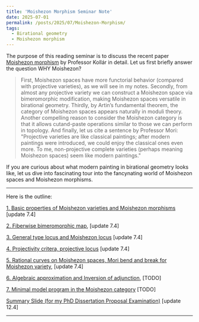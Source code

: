 ```yaml
---
title: 'Moishezon Morphism Seminar Note'
date: 2025-07-01
permalink: /posts/2025/07/Moishezon-Morphism/
tags:
  - Birational geometry
  - Moishezon morphism
---
```



The purpose of this reading seminar is to discuss the recent paper [Moishezon morphism](https://www.intlpress.com/site/pub/pages/journals/items/pamq/content/vols/0018/0004/a011/index.php?mode=ns) by Professor Kollár in detail. Let us first briefly answer the question WHY Moishezon?
> First, Moishezon spaces have more functorial behavior (compared with projective varieties), as we
will see in my notes. Secondly, from almost any projective variety we can construct a Moishezon
space via bimeromorphic modification, making Moishezon spaces versatile in birational geometry.
Thirdly, by Artin’s fundamental theorem, the category of Moishezon spaces appears naturally in
moduli theory. Another compelling reason to consider the Moishezon category is that it allows cutand-paste operations similar to those we can perform in topology. And finally, let us cite a sentence
by Professor Mori: "Projective varieties are like classical paintings; after modern paintings were
introduced, we could enjoy the classical ones even more. To me, non-projective complete varieties
(perhaps meaning Moishezon spaces) seem like modern paintings."


If you are curious about what modern painting in birational geometry looks like, let us dive into fascinating tour into the fancynating world of Moishezon spaces and Moishezon morphisms.

---
Here is the outline:

[1. Basic properties of Moishezon varieties and Moishezon morphisms](https://yilimath.github.io/files/Birational/Moishezon/Moishezon1.pdf) [update 7.4]

[2. Fiberwise bimeromorphic map](https://yilimath.github.io/files/Birational/Moishezon/Moishezon2.pdf), [update 7.4]

[3. General type locus and Moishezon locus](https://yilimath.github.io/files/Birational/Moishezon/Moishezon3.pdf) [update 7.4]

[4. Projectivity critera, projective locus](https://yilimath.github.io/files/Birational/Moishezon/Moishezon4.pdf) [update 7.4]

[5. Rational curves on Moishezon spaces, Mori bend and break for Moishezon variety](https://yilimath.github.io/files/Birational/Moishezon/Moishezon5.pdf), [update 7.4]

[6. Algebraic approximation and Inversion of adjunction](https://yilimath.github.io/files/Birational/Moishezon/Moishezon4.pdf), [TODO]

[7. Minimal model program in the Moishezon category]() [TODO]


[Summary Slide (for my PhD Dissertation Proposal Examination)](https://yilimath.github.io/files/Birational/Moishezon/MoishezonSlides.pdf) [update 12.4]


---
